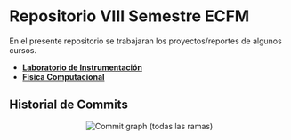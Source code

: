 # Repositorio VIII Semestre ECFM
En el presente repositorio se trabajaran los proyectos/reportes de algunos cursos.

* [**Laboratorio de Instrumentación**](F803-LI)
* [**Física Computacional**](F811-FC)

## Historial de Commits
<p align="center">
    <img src="assets/commit-graph.svg" alt="Commit graph (todas las ramas)" />
</p>
